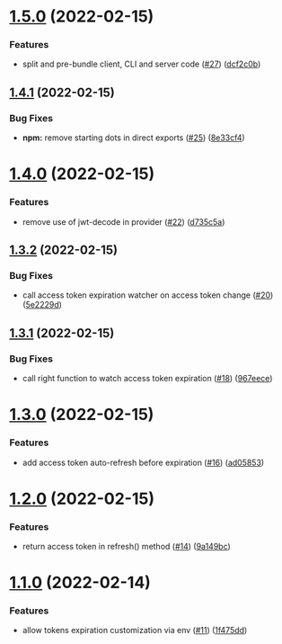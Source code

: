 # [1.5.0](https://github.com/betagouv/nexauth/compare/v1.4.1...v1.5.0) (2022-02-15)


### Features

* split and pre-bundle client, CLI and server code ([#27](https://github.com/betagouv/nexauth/issues/27)) ([dcf2c0b](https://github.com/betagouv/nexauth/commit/dcf2c0b952ed1d9c6ffc5dbf750ce2473e2de026))

## [1.4.1](https://github.com/betagouv/nexauth/compare/v1.4.0...v1.4.1) (2022-02-15)


### Bug Fixes

* **npm:** remove starting dots in direct exports ([#25](https://github.com/betagouv/nexauth/issues/25)) ([8e33cf4](https://github.com/betagouv/nexauth/commit/8e33cf4cd8f90660fd589e1bd66618ec79ed7184))

# [1.4.0](https://github.com/betagouv/nexauth/compare/v1.3.2...v1.4.0) (2022-02-15)


### Features

* remove use of jwt-decode in provider ([#22](https://github.com/betagouv/nexauth/issues/22)) ([d735c5a](https://github.com/betagouv/nexauth/commit/d735c5a6247497ac312fbba22f6e05713ae8665a))

## [1.3.2](https://github.com/betagouv/nexauth/compare/v1.3.1...v1.3.2) (2022-02-15)


### Bug Fixes

* call access token expiration watcher on access token change ([#20](https://github.com/betagouv/nexauth/issues/20)) ([5e2229d](https://github.com/betagouv/nexauth/commit/5e2229d3def0e8cae41564983c8a31e197ce3c8f))

## [1.3.1](https://github.com/betagouv/nexauth/compare/v1.3.0...v1.3.1) (2022-02-15)


### Bug Fixes

* call right function to watch access token expiration ([#18](https://github.com/betagouv/nexauth/issues/18)) ([967eece](https://github.com/betagouv/nexauth/commit/967eece83cc9049c6330da0d4a6cdd2d2f712127))

# [1.3.0](https://github.com/betagouv/nexauth/compare/v1.2.0...v1.3.0) (2022-02-15)


### Features

* add access token auto-refresh before expiration ([#16](https://github.com/betagouv/nexauth/issues/16)) ([ad05853](https://github.com/betagouv/nexauth/commit/ad058532be31c4a0cd18119287e5924f5d3657a1))

# [1.2.0](https://github.com/betagouv/nexauth/compare/v1.1.0...v1.2.0) (2022-02-15)


### Features

* return access token in refresh() method ([#14](https://github.com/betagouv/nexauth/issues/14)) ([9a149bc](https://github.com/betagouv/nexauth/commit/9a149bc225cb9401b84b8ae7d7a8279dfd44d356))

# [1.1.0](https://github.com/betagouv/nexauth/compare/v1.0.0...v1.1.0) (2022-02-14)


### Features

* allow tokens expiration customization via env ([#11](https://github.com/betagouv/nexauth/issues/11)) ([1f475dd](https://github.com/betagouv/nexauth/commit/1f475ddedb512572a5a1bd6e4bcd23f82ebaef18))
